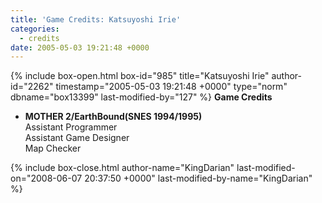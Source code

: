```yaml
---
title: 'Game Credits: Katsuyoshi Irie'
categories:
  - credits
date: 2005-05-03 19:21:48 +0000
---
```

{% include box-open.html box-id="985" title="Katsuyoshi Irie" author-id="2262" timestamp="2005-05-03 19:21:48 +0000" type="norm" dbname="box13399" last-modified-by="127" %}
<b>Game Credits</b>
<UL>
<LI><b>MOTHER 2/EarthBound(SNES 1994/1995)</b><BR />
Assistant Programmer<BR />
Assistant Game Designer<BR />
Map Checker</LI>
</UL>
{% include box-close.html author-name="KingDarian" last-modified-on="2008-06-07 20:37:50 +0000" last-modified-by-name="KingDarian" %}
